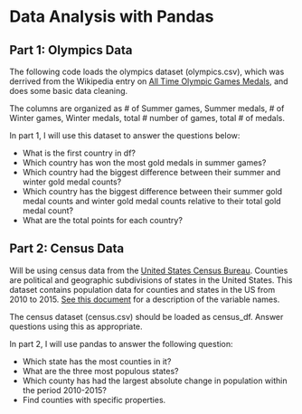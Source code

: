# Data Analysis with Pandas

## Part 1: Olympics Data
The following code loads the olympics dataset (olympics.csv), which was derrived from the Wikipedia entry on [All Time Olympic Games Medals](https://en.wikipedia.org/wiki/All-time_Olympic_Games_medal_table), and does some basic data cleaning. 

The columns are organized as # of Summer games, Summer medals, # of Winter games, Winter medals, total # number of games, total # of medals. 

In part 1, I will use this dataset to answer the questions below:

- What is the first country in df?
- Which country has won the most gold medals in summer games?
- Which country had the biggest difference between their summer and winter gold medal counts?
- Which country has the biggest difference between their summer gold medal counts and winter gold medal counts relative to their total gold medal count?
- What are the total points for each country?


## Part 2: Census Data
Will be using census data from the [United States Census Bureau](http://www.census.gov/popest/data/counties/totals/2015/CO-EST2015-alldata.html). Counties are political and geographic subdivisions of states in the United States. This dataset contains population data for counties and states in the US from 2010 to 2015. [See this document](http://www.census.gov/popest/data/counties/totals/2015/files/CO-EST2015-alldata.pdf) for a description of the variable names.

The census dataset (census.csv) should be loaded as census_df. Answer questions using this as appropriate.

In part 2, I will use pandas to answer the following question:
- Which state has the most counties in it?
- What are the three most populous states?
- Which county has had the largest absolute change in population within the period 2010-2015?
- Find counties with specific properties.
